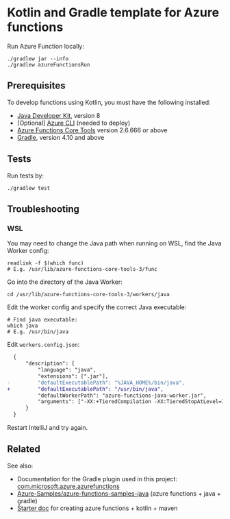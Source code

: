 # Kotlin and Gradle template for Azure functions

Run Azure Function locally:

```shell
./gradlew jar --info
./gradlew azureFunctionsRun
```

## Prerequisites

To develop functions using Kotlin, you must have the following installed:

- [Java Developer Kit](https://docs.microsoft.com/en-us/azure/developer/java/fundamentals/java-jdk-long-term-support), version 8
- [Optional] [Azure CLI](https://docs.microsoft.com/en-us/cli/azure) (needed to deploy)
- [Azure Functions Core Tools](https://docs.microsoft.com/en-us/azure/azure-functions/functions-run-local#v2) version 2.6.666 or above
- [Gradle](https://gradle.org/), version 4.10 and above

## Tests

Run tests by:

```shell
./gradlew test
```

## Troubleshooting

### WSL

You may need to change the Java path when running on WSL, find the Java Worker config:

```shell
readlink -f $(which func)
# E.g. /usr/lib/azure-functions-core-tools-3/func
```

Go into the directory of the Java Worker:

```shell
cd /usr/lib/azure-functions-core-tools-3/workers/java
```

Edit the worker config and specify the correct Java executable:

```shell
# Find java executable:
which java
# E.g. /usr/bin/java
```

Edit `workers.config.json`:

```diff
  {
      "description": {
          "language": "java",
          "extensions": [".jar"],
-         "defaultExecutablePath": "%JAVA_HOME%/bin/java",
+         "defaultExecutablePath": "/usr/bin/java",
          "defaultWorkerPath": "azure-functions-java-worker.jar",
          "arguments": ["-XX:+TieredCompilation -XX:TieredStopAtLevel=1 -noverify -Djava.net.preferIPv4Stack=true -jar", "%JAVA_OPTS%", "%AZURE_FUNCTIONS_MESH_JAVA_OPTS%"]
      }
  }
```

Restart IntelliJ and try again.

## Related

See also:

* Documentation for the Gradle plugin used in this project: [com.microsoft.azure.azurefunctions](https://github.com/microsoft/azure-gradle-plugins/wiki/Azure-Functions-Gradle-Plugin)
* [Azure-Samples/azure-functions-samples-java](https://github.com/Azure-Samples/azure-functions-samples-java) (azure functions + java + gradle)
* [Starter doc](https://docs.microsoft.com/en-us/azure/azure-functions/functions-create-maven-kotlin-intellij) for creating azure functions + kotlin + maven
